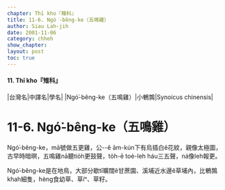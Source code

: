 ```yaml
---
chapter: Thī kho『雉科』
title: 11-6. Ngó͘-bêng-ke（五鳴雞）
author: Siau Lah-jih
date: 2001-11-06
category: chheh
show_chapter: 
layout: post
toc: true
---
```


#### 11. Thī kho『雉科』

|台灣名|中譯名|學名|
|Ngó͘-bêng-ke（五鳴雞）|小鵪鶉|Synoicus chinensis|


# 11-6. Ngó͘-bêng-ke（五鳴雞）


Ngó͘-bêng-ke，mā號做五更雞，公--ê ām-kún下有烏插白ê花紋，親像太極圖，古早時暗暝，五鳴雞nā聽tio̍h更鼓聲，to̍h-ē toè-leh háu三五聲，ná像leh報更。

Ngó͘-bêng-ke是在地鳥，大部分歇tī曠闊ê甘蔗園、溪埔近水邊ê草埔內，比鵪鶉khah細隻，hèng食幼草、草íⁿ、草籽。



